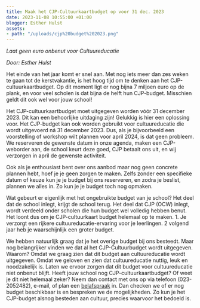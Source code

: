 ```yaml
---
title: Maak het CJP-Cultuurkaartbudget op voor 31 dec. 2023
date: 2023-11-08 10:55:00 +01:00
blogger: Esther Hulst
assets:
- path: "/uploads/cjp%20budget%202023.png"
---
```


*Laat geen euro onbenut voor Cultuureducatie*

*Door: Esther Hulst*

Het einde van het jaar komt er snel aan. Met nog iets meer dan zes weken te gaan tot de kerstvakantie, is het hoog tijd om te denken aan het CJP-cultuurkaartbudget. Op dit moment ligt er nog bijna 7 miljoen euro op de plank, en voor veel scholen is dat bijna de helft hun CJP-budget. Misschien geldt dit ook wel voor jouw school! 

Het CJP-cultuurkaartbudget moet uitgegeven worden vóór 31 december 2023. Dit kan een behoorlijke uitdaging zijn! Gelukkig is hier een oplossing voor. Het CJP-budget kan ook worden gebruikt voor cultuureducatie die wordt uitgevoerd ná 31 december 2023. Dus, als je bijvoorbeeld een voorstelling of workshop wilt plannen voor april 2024, is dat geen probleem. We reserveren de gewenste datum in onze agenda, maken een CJP-weborder aan, de school keurt deze goed, CJP betaalt ons uit, en wij verzorgen in april de gewenste activiteit.

Ook als je enthousiast bent over ons aanbod maar nog geen concrete plannen hebt, hoef je je geen zorgen te maken. Zelfs zonder een specifieke datum of keuze kun je je budget bij ons reserveren, en zodra je beslist, plannen we alles in. Zo kun je je budget toch nog opmaken. 

Wat gebeurt er eigenlijk met het ongebruikte budget van je school? Het deel dat de school inlegt, krijgt de school terug. Het deel dat CJP (OCW) inlegt, wordt verdeeld onder scholen die hun budget wel volledig hebben benut. Het loont dus om je CJP-cultuurkaart budget helemaal op te maken. 1. Je verzorgt een rijkere cultuureducatie-ervaring voor je leerlingen. 2 volgend jaar heb je waarschijnlijk een groter budget.

We hebben natuurlijk graag dat je het overige budget bij ons besteedt. Maar nog belangrijker vinden we dat al het CJP-Cultuurbudget wordt uitgegeven. Waarom? Omdat we graag zien dat dit budget aan cultuureducatie wordt uitgegeven. Omdat we geloven en zien dat cultuureducatie nuttig, leuk en noodzakelijk is. Laten we ervoor zorgen dat dit budget voor cultuureducatie niet onbenut blijft. Heeft jouw school nog CJP-cultuurkaartbudget? Of weet je dit niet helemaal zeker? Neem dan contact met ons op via telefoon (023-2052482), e-mail, of plan een [belafspraak](https://calendly.com/opde1sterij/bellen-over-het-cjp-cultuurkaart-budget) in. Dan checken we of er nog budget beschikbaar is en bespreken we de mogelijkheden. Zo kun je het CJP-budget alsnog besteden aan cultuur, precies waarvoor het bedoeld is.